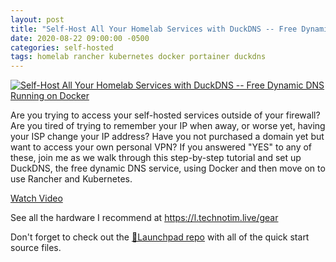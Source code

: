 ```yaml
---
layout: post
title: "Self-Host All Your Homelab Services with DuckDNS -- Free Dynamic DNS Running on Docker"
date: 2020-08-22 09:00:00 -0500
categories: self-hosted
tags: homelab rancher kubernetes docker portainer duckdns
---
```


[![Self-Host All Your Homelab Services with DuckDNS -- Free Dynamic DNS Running on Docker](https://img.youtube.com/vi/bVmUV1G5wpI/0.jpg)](https://www.youtube.com/watch?v=bVmUV1G5wpI "Self-Host All Your Homelab Services with DuckDNS -- Free Dynamic DNS Running on Docker")

Are you trying to access your self-hosted services outside of your firewall?  Are you tired of trying to remember your IP when away, or worse yet, having your ISP change your IP address?  Have you not purchased a domain yet but want to access your own personal VPN?  If you answered "YES" to any of these, join me as we walk through this step-by-step tutorial and set up DuckDNS, the free dynamic DNS service, using Docker and then move on to use Rancher and Kubernetes. 

[Watch Video](https://www.youtube.com/watch?v=bVmUV1G5wpI)

See all the hardware I recommend at <https://l.technotim.live/gear>

Don't forget to check out the [🚀Launchpad repo](https://l.technotim.live/quick-start) with all of the quick start source files.